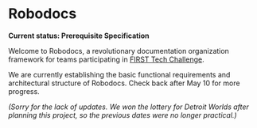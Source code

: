 # Robodocs

**Current status: Prerequisite Specification**

Welcome to Robodocs, a revolutionary documentation organization framework for teams participating in [FIRST Tech Challenge](https://www.firstinspires.org/ftc).

We are currently establishing the basic functional requirements and architectural structure of Robodocs. Check back after May 10 for more progress.

_(Sorry for the lack of updates. We won the lottery for Detroit Worlds after planning this project, so the previous dates were no longer practical.)_